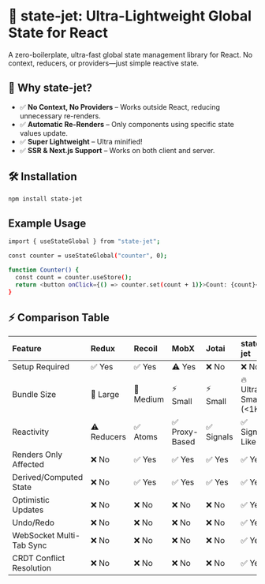 # 🚀 state-jet: Ultra-Lightweight Global State for React

A zero-boilerplate, ultra-fast global state management library for React. No context, reducers, or providers—just simple reactive state.

## 🚀 Why state-jet?
- ✅ **No Context, No Providers** – Works outside React, reducing unnecessary re-renders.
- ✅ **Automatic Re-Renders** – Only components using specific state values update.
- ✅ **Super Lightweight** – Ultra minified!
- ✅ **SSR & Next.js Support** – Works on both client and server.

## 🛠 Installation
```bash
npm install state-jet
```

## Example Usage
```bash
import { useStateGlobal } from "state-jet";

const counter = useStateGlobal("counter", 0);

function Counter() {
  const count = counter.useStore();
  return <button onClick={() => counter.set(count + 1)}>Count: {count}</button>;
}
```

## ⚡ Comparison Table

|Feature|Redux|Recoil|MobX|Jotai|state-jet|
|:----|:----|:----|:----|:----|:----|
|Setup Required|✅ Yes|✅ Yes|⚠️ Yes|❌ No|❌ No|
|Bundle Size|🚀 Large|🚀 Medium|⚡ Small|⚡ Small|🔥 Ultra-Small (<1KB)|
|Reactivity|⚠️ Reducers|✅ Atoms|✅ Proxy-Based|✅ Signals|✅ Signal-Like|
|Renders Only Affected|❌ No|✅ Yes|✅ Yes|✅ Yes|✅ Yes|
|Derived/Computed State|❌ No|✅ Yes|✅ Yes|✅ Yes|✅ Yes|
|Optimistic Updates|❌ No|❌ No|❌ No|❌ No|✅ Yes|
|Undo/Redo|❌ No|❌ No|❌ No|❌ No|✅ Yes|
|WebSocket Multi-Tab Sync|❌ No|❌ No|❌ No|❌ No|✅ Yes|
|CRDT Conflict Resolution|❌ No|❌ No|❌ No|❌ No|✅ Yes|
